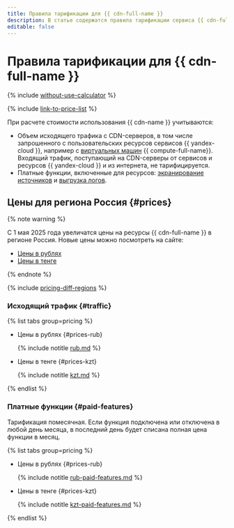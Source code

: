 ```yaml
---
title: Правила тарификации для {{ cdn-full-name }}
description: В статье содержатся правила тарификации сервиса {{ cdn-full-name }}.
editable: false
---
```


# Правила тарификации для {{ cdn-full-name }}



{% include [without-use-calculator](../_includes/pricing/without-use-calculator.md) %}

{% include [link-to-price-list](../_includes/pricing/link-to-price-list.md) %}

При расчете стоимости использования {{ cdn-name }} учитываются:
* Объем исходящего трафика с CDN-серверов, в том числе запрошенного с пользовательских ресурсов сервисов {{ yandex-cloud }}, например с [виртуальных машин](../compute/concepts/vm.md) {{ compute-full-name}}. Входящий трафик, поступающий на CDN-серверы от сервисов и ресурсов {{ yandex-cloud }} и из интернета, не тарифицируется.
* Платные функции, включенные для ресурсов: [экранирование источников](concepts/origins-shielding.md) и [выгрузка логов](concepts/logs.md).

## Цены для региона Россия {#prices}


{% note warning %}

С 1 мая 2025 года увеличатся цены на ресурсы {{ cdn-full-name }} в регионе Россия. Новые цены можно посмотреть на сайте:

* [Цены в рублях](https://yandex.cloud/ru/price-list?installationCode=ru&currency=RUB&services=dn2rse5n40m8h0bu8jqa)
* [Цены в тенге](https://yandex.cloud/ru/price-list?installationCode=ru&currency=KZT&services=dn2rse5n40m8h0bu8jqa)

{% endnote %}



{% include [pricing-diff-regions](../_includes/pricing-diff-regions.md) %}

### Исходящий трафик {#traffic}


{% list tabs group=pricing %}

- Цены в рублях {#prices-rub}

  {% include notitle [rub.md](../_pricing/cdn/rub.md) %}

- Цены в тенге {#prices-kzt}

  {% include notitle [kzt.md](../_pricing/cdn/kzt.md) %}

{% endlist %}



### Платные функции {#paid-features}

Тарификация помесячная. Если функция подключена или отключена в любой день месяца, в последний день будет списана полная цена функции в месяц.


{% list tabs group=pricing %}

- Цены в рублях {#prices-rub}

  {% include notitle [rub-paid-features.md](../_pricing/cdn/rub-paid-features.md) %}

- Цены в тенге {#prices-kzt}

  {% include notitle [kzt-paid-features.md](../_pricing/cdn/kzt-paid-features.md) %}

{% endlist %}



